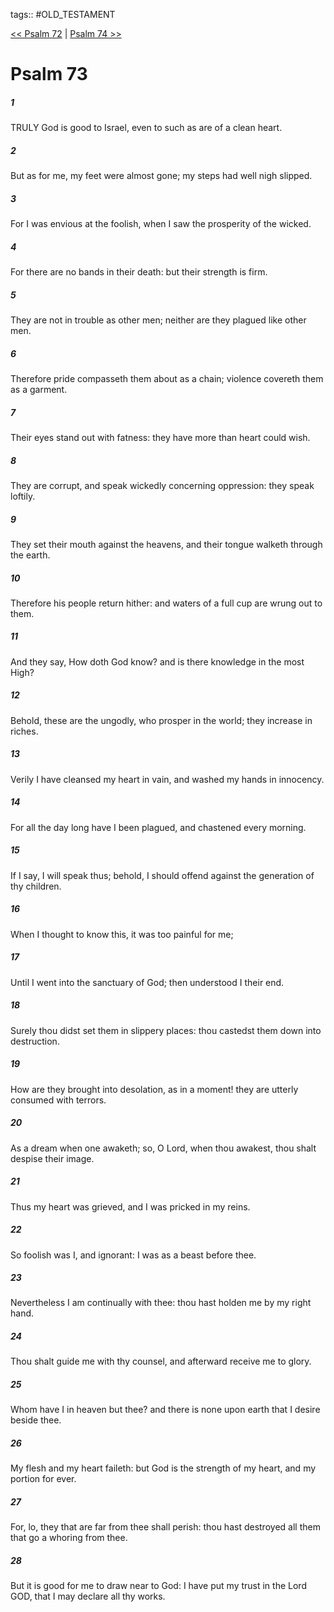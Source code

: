 tags:: #OLD_TESTAMENT

[<< Psalm 72](OLD_TESTAMENT/19_Psalms/Psalm_72.md) | [Psalm 74 >>](OLD_TESTAMENT/19_Psalms/Psalm_74.md)

# Psalm 73

##### 1

TRULY God is good to Israel, even to such as are of a clean heart.

##### 2

But as for me, my feet were almost gone; my steps had well nigh slipped.

##### 3

For I was envious at the foolish, when I saw the prosperity of the wicked.

##### 4

For there are no bands in their death: but their strength is firm.

##### 5

They are not in trouble as other men; neither are they plagued like other men.

##### 6

Therefore pride compasseth them about as a chain; violence covereth them as a garment.

##### 7

Their eyes stand out with fatness: they have more than heart could wish.

##### 8

They are corrupt, and speak wickedly concerning oppression: they speak loftily.

##### 9

They set their mouth against the heavens, and their tongue walketh through the earth.

##### 10

Therefore his people return hither: and waters of a full cup are wrung out to them.

##### 11

And they say, How doth God know? and is there knowledge in the most High?

##### 12

Behold, these are the ungodly, who prosper in the world; they increase in riches.

##### 13

Verily I have cleansed my heart in vain, and washed my hands in innocency.

##### 14

For all the day long have I been plagued, and chastened every morning.

##### 15

If I say, I will speak thus; behold, I should offend against the generation of thy children.

##### 16

When I thought to know this, it was too painful for me;

##### 17

Until I went into the sanctuary of God; then understood I their end.

##### 18

Surely thou didst set them in slippery places: thou castedst them down into destruction.

##### 19

How are they brought into desolation, as in a moment! they are utterly consumed with terrors.

##### 20

As a dream when one awaketh; so, O Lord, when thou awakest, thou shalt despise their image.

##### 21

Thus my heart was grieved, and I was pricked in my reins.

##### 22

So foolish was I, and ignorant: I was as a beast before thee.

##### 23

Nevertheless I am continually with thee: thou hast holden me by my right hand.

##### 24

Thou shalt guide me with thy counsel, and afterward receive me to glory.

##### 25

Whom have I in heaven but thee? and there is none upon earth that I desire beside thee.

##### 26

My flesh and my heart faileth: but God is the strength of my heart, and my portion for ever.

##### 27

For, lo, they that are far from thee shall perish: thou hast destroyed all them that go a whoring from thee.

##### 28

But it is good for me to draw near to God: I have put my trust in the Lord GOD, that I may declare all thy works.

